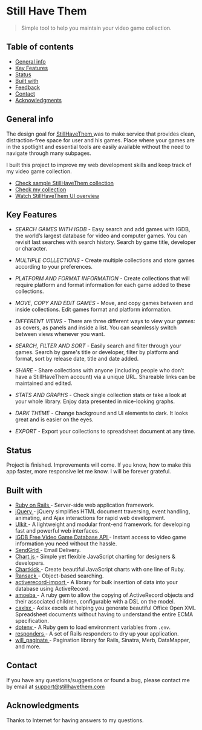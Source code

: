 # Still Have Them
> Simple tool to help you maintain your video game collection.

## Table of contents
* [General info](#general-info)
* [Key Features](#key-features)
* [Status](#status)
* [Built with](#built-with)
* [Feedback](#feedback)
* [Contact](#contact)
* [Acknowledgments](#acknowledgments)

## General info
The design goal for [ StillHaveThem ](https://www.stillhavethem.com) was to make service that provides clean, distraction-free space for user and his games. Place where your games are in the spotlight and essential tools are easily available without the need to navigate through many subpages.

I built this project to improve my web development skills and keep track of my video game collection.

* [ Check sample StillHaveThem collection ](https://www.stillhavethem.com//shared/sample_collection)
* [ Check my collection ](https://www.stillhavethem.com)
* [ Watch StillHaveThem UI overview ](https://www.youtube.com/watch?v=7m3zqULVAsA)

## Key Features
* *SEARCH GAMES WITH IGDB* - Easy search and add games with IGDB, the world’s largest database for video and computer games. You can revisit last searches with search history. Search by game title, developer or character.

* *MULTIPLE COLLECTIONS* - Create multiple collections and store games according to your preferences.

* *PLATFORM AND FORMAT INFORMATION* - Create collections that will require platform and format information for each game added to these collections.

* *MOVE, COPY AND EDIT GAMES* - Move, and copy games between and inside collections. Edit games format and platform information.

* *DIFFERENT VIEWS* - There are three different ways to view your games: as covers, as panels and inside a list. You can seamlessly switch between views whenever you want.

* *SEARCH, FILTER AND SORT* - Easily search and filter through your games. Search by game's title or developer, filter by platform and format, sort by release date, title and date added.

* *SHARE* - Share collections with anyone (including people who don’t have a StillHaveThem account) via a unique URL. Shareable links can be maintained and edited.

* *STATS AND GRAPHS* - Check single collection stats or take a look at your whole library. Enjoy data presented in nice-looking graphs.

* *DARK THEME* - Change background and UI elements to dark. It looks great and is easier on the eyes.

* *EXPORT* - Export your collections to spreadsheet document at any time.

## Status
Project is finished. Improvements will come. 
If you know, how to make this app faster, more responsive let me know. I will be forever grateful.

## Built with
* [ Ruby on Rails ](https://rubyonrails.org) - Server-side web application framework.
* [ jQuery ](https://jquery.com) - jQuery simplifies HTML document traversing, event handling, animating, and Ajax interactions for rapid web development.
* [ UIkit ](https://getuikit.com) - A lightweight and modular front-end framework.
for developing fast and powerful web interfaces.
* [ IGDB Free Video Game Database API ](https://api.igdb.com/?gclid=CjwKCAjw_MnmBRAoEiwAPRRWW6AhgyyZFod6rI-o-UyXokH6N0tRh8BNrjy_BDDOr2PpF2o6lUGNnhoCXvoQAvD_BwE) - Instant access to video game information you need without the hassle.
* [ SendGrid ](https://sendgrid.com) - Email Delivery.
* [ Chart.js ](https://www.chartjs.org) - Simple yet flexible JavaScript charting for designers & developers.
* [ Chartkick ](https://chartkick.com) - Create beautiful JavaScript charts with one line of Ruby.
* [ Ransack ](https://github.com/activerecord-hackery/ransack) - Object-based searching.
* [ activerecord-import ](https://github.com/zdennis/activerecord-import) - A library for bulk insertion of data into your database using ActiveRecord.
* [ amoeba ](https://github.com/amoeba-rb/amoeba) - A ruby gem to allow the copying of ActiveRecord objects and their associated children, configurable with a DSL on the model.
* [ caxlsx ](https://github.com/caxlsx/caxlsx) - Axlsx excels at helping you generate beautiful Office Open XML Spreadsheet documents without having to understand the entire ECMA specification.
* [ dotenv ](https://github.com/bkeepers/dotenv) - A Ruby gem to load environment variables from `.env`.
* [ responders ](https://github.com/heartcombo/responders) - A set of Rails responders to dry up your application.
* [ will_paginate ](https://github.com/mislav/will_paginate) - Pagination library for Rails, Sinatra, Merb, DataMapper, and more.

## Contact
If you have any questions/suggestions or found a bug, please contact me by email at support@stillhavethem.com

## Acknowledgments
Thanks to Internet for having answers to my questions.
